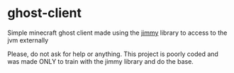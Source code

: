 # ghost-client
Simple minecraft ghost client made using the [jimmy](https://gitlab.com/yario_o/jimmy) library to access to the jvm externally

Please, do not ask for help or anything.
This project is poorly coded and was made ONLY to train with the jimmy library and do the base.
